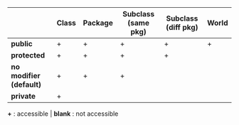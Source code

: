 |            | Class | Package | Subclass (same pkg) | Subclass (diff pkg) | World |
|------------|-------|---------|---------------------|----------------------|-------|
| **public** |   +   |    +    |          +          |          +           |   +   |
| **protected** |   +   |    +    |          +          |          +           |       |
| **no modifier (default)** |   +   |    +    |          +          |                      |       |
| **private** |   +   |         |                     |                      |       |


**+** : accessible |
**blank** : not accessible